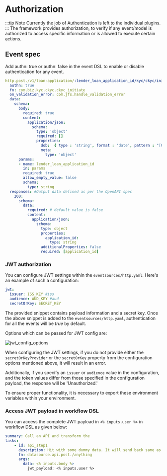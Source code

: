 # Authorization
:::tip Note
Currently the job of Authentication is left to the individual plugins.
:::
The framework provides authorization, to verify if any event/model is authorized to access specific information or is allowed to execute certain actions.


## Event spec
Add authn: true or authn: false in the event DSL to enable or disable authentication for any event.
```yaml
http.post./v1/loan-application/:lender_loan_application_id/kyc/ckyc/initiate: 
  authn: true
  fn: com.biz.kyc.ckyc.ckyc_initiate
  on_validation_error: com.jfs.handle_validation_error
  data:
    schema:
      body: 
        required: true
        content:
          application/json:
            schema:
              type: 'object'
              required: []
              properties:
                dob:  { type : 'string', format : 'date', pattern : "[0-9]{4}-[0-9]{2}-[0-9]{2}" }
                meta:
                  type: 'object'
      params: 
      - name: lender_loan_application_id
        in: params
        required: true
        allow_empty_value: false
        schema:
          type: string
  responses: #Output data defined as per the OpenAPI spec
    200:
      schema:
        data: 
          required: # default value is false
          content:
            application/json:
              schema: 
                type: object
                properties:
                  application_id: 
                    type: string
                additionalProperties: false
                required: [application_id]
```

### JWT authorization

You can configure JWT settings within the `eventsources/http.yaml`. Here's an example of such a configuration:
```yaml
jwt:
  issuer: ISS_KEY #iss
  audience: AUD_KEY #aud
  secretOrKey: SECRET_KEY
```
The provided snippet contains payload information and a secret key. Once the above snippet is added to the `eventsources/http.yaml`, authentication for all the events will be *true* by default. 

Options which can be passed for JWT config are:

![jwt_config_options](https://docs.godspeed.systems/assets/images/jwtconfig_options-7c650cde2021eae6cdc15d4029afe6ff.png) 

When configuring the JWT settings, if you do not provide either the `secretOrKeyProvider` or the `secretOrKey` property from the configuration options mentioned above, it will result in an error.

Additionally, if you specify an `issuer` or `audience` value in the configuration, and the token values differ from those specified in the configuration payload, the response will be 'Unauthorized.'

To ensure proper functionality, it is necessary to export these environment variables within your environment.

### Access JWT payload in workflow DSL
You can access the complete JWT payload in `<% inputs.user %>` in workflow DSL as given below:

```yaml
summary: Call an API and transform the 
tasks:
    - id: api_step1
      description: Hit with some dummy data. It will send back same as response
      fn: datasource.api.post./anything
      args:
        data: <% inputs.body %>
          jwt_payload: <% inputs.user %>
```
<!-- 
## Datasources authentication
At the API datasource level, you can implement authentication measures. You can establish an authentication workflow specific to the datasource, allowing it to make requests to an authentication service in order to obtain tokens or perform authentication checks. Subsequently, this workflow can furnish headers, parameters, or status codes to the primary workflow as required.

Here is the sample spec:
**Datasource**
```yaml
type: api
base_url: <% config.api.base_url %>
authn: com.jfs.api_auth
```
Here, `com.jfs.api_auth` is the authentication workflow which gets called for the authentication of any request to this datasource.

#### Sample workflow using the above datasource
```yaml
summary: Call an API and transform the 
tasks:
    - id: api_step1 # the response of this will be accessible within the parent step key, under the step1 sub key
      description: Hit with some dummy data. It will send back same as response
      fn: datasource.api.post./anything
      args:
        data: <% inputs.body %>
```
#### Sample authentication workflow com.jfs.api_auth
```yaml
summary: Auth workflow
tasks:
    - id: auth_step1
      description: Hit the authn request
      fn: datasource.authapi.post./authenticate
      args:
        data: <% inputs.query.username %>

    - id: auth_step2
      description: Transform the response received from authn api
      fn: com.gs.transform
      args:
        headers:
          Authorization: <% 'Bearer ' + outputs.auth_step1.auth.token %>
        params:
          queryid: <% outputs.auth_step1.params.queryid %>
        statusCodes: <% outputs.auth_step1.status_code %>          
```
The authentication workflow should return response in this format:
```yaml
headers: 
  header1: val1
params:
  param1: val1
statusCodes: [401, 403, ....]
```
:::note
The authentication workflow gets called when any request returns the specified `statusCodes`. 
:::




### Workflow DSL
You can add authorization workflow at the task level in any workflow. The authorization workflow should return allow/deny or json output to the main worklfow.

**Allow/Deny**  
If authz workflow returns data as true/false, it means the task is allowed/denied to get executed.

**JSON output**  
If authz workflow returns JSON output then it is merged with args.data of the task for which authz is being executed.

Here is the sample spec:  
**Sample workflow calling the authz workflow**
```yaml
summary: Call an API
tasks:
    - id: api_step1
      description: Hit with some dummy data. It will send back same as response
      authz:
        fn: com.jfs.authz
        args: <% inputs %>
      fn: datasource.api.post./anything
      args:
        data: <% inputs %>
```

**Sample authorization workflow `com.jfs.authz`**
```yaml
summary: Authorization workflow
tasks:
  - id: authz_step1
    description: return allow/deny based upon user
    fn: datasource.authz.post./authorize
    args: 
      data: <% inputs.body.user %>
  - id: authz_step2
    description: transform response from authz api
    fn: com.gs.transform
    args: |
        <coffee% if outputs.authz_step1.data.code == 200 then {
            success: true
            data: true
        } else if outputs.authz_step1.data.code == 201 then {
            success: true
            data:
              where:
                role: 'USER'
        } else {
            success: false
            data: false
        } %>
```

The authorization workflow should return response in this format to allow/deny:
```yaml
success: true/false
data: true/false/JSON output
```

> When data is returned as false i.e. deny then the framework will send `403 Unauthorized` response.


### Sample DB query call authorization
In DB query call, authz workflow can return JSON output with where clause, include clause etc. which will be merged with the args of the main workflow which is doing DB query.

Here is the sample spec:  
**Sample workflow calling the authz workflow**
```yaml
summary: datastore demo
tasks:
  - id: find_user
    description: find users
    authz:
      fn: com.jfs.authz
      args: <% inputs %>
    fn: datasource.mongo.user.findMany
    args:
      data:
        include: <% inputs.body.include %>
        where: <% inputs.body.where %>
```

**Sample authorization workflow `com.jfs.authz`**
```yaml
summary: Authorization workflow
tasks:
  - id: authz_step1
    description: return allow/deny based upon user
    fn: datasource.authz.post./authorize
    args: 
      data: <% inputs.body.user %>
      
  - id: authz_step2
    description: transform response from authz api
    fn: com.gs.transform
    args: |
        <coffee% if outputs.authz_step1.data.code == 200 then {
            success: true
            data:
              where:
                role: 'USER'
        } else {
            success: false
            data: false
        } %>
```

When authorization workflow `com.jfs.authz` returns `success: true` then its `data` will be merged with the main workflow which is calling the authz workflow.   
For example, in the above authz workflow, `data` is returned as:
```yaml
data:
  where:
    role: 'USER'
```

This data will be merged with the args.data of the main workflow i.e.
```yaml
args:
  data:
    include: <% inputs.body.include %>
    where: <% inputs.body.where %> # where clause from authz workflow will be merged with this
``` -->